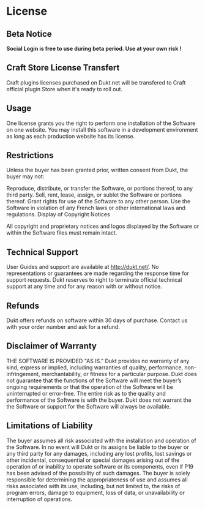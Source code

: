 # License

## Beta Notice

**Social Login is free to use during beta period. Use at your own risk !**

## Craft Store License Transfert

Craft plugins licenses purchased on Dukt.net will be transfered to Craft official plugin Store when it's ready to roll out.

## Usage

One license grants you the right to perform one installation of the Software on one website. You may install this software in a development environment as long as each production website has its license.

## Restrictions

Unless the buyer has been granted prior, written consent from Dukt, the buyer may not:

Reproduce, distribute, or transfer the Software, or portions thereof, to any third party.
Sell, rent, lease, assign, or sublet the Software or portions thereof.
Grant rights for use of the Software to any other person.
Use the Software in violation of any French laws or other international laws and regulations.
Display of Copyright Notices

All copyright and proprietary notices and logos displayed by the Software or within the Software files must remain intact.

## Technical Support

User Guides and support are available at http://dukt.net/. No representations or guarantees are made regarding the response time for support requests. Dukt reserves to right to terminate official technical support at any time and for any reason with or without notice.

## Refunds

Dukt offers refunds on software within 30 days of purchase. Contact us with your order number and ask for a refund.

## Disclaimer of Warranty

THE SOFTWARE IS PROVIDED "AS IS." Dukt provides no warranty of any kind, express or implied, including warranties of quality, performance, non-infringement, merchantability, or fitness for a particular purpose. Dukt does not guarantee that the functions of the Software will meet the buyer’s ongoing requirements or that the operation of the Software will be uninterrupted or error-free. The entire risk as to the quality and performance of the Software is with the buyer. Dukt does not warrant the the Software or support for the Software will always be available.

## Limitations of Liability

The buyer assumes all risk associated with the installation and operation of the Software. In no event will Dukt or its assigns be liable to the buyer or any third party for any damages, including any lost profits, lost savings or other incidental, consequential or special damages arising out of the operation of or inability to operate software or its components, even if P19 has been advised of the possibility of such damages. The buyer is solely responsible for determining the appropriateness of use and assumes all risks associated with its use, including, but not limited to, the risks of program errors, damage to equipment, loss of data, or unavailability or interruption of operations.
